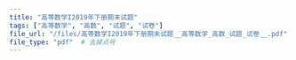 ```yaml
---
title: "高等数学I2019年下册期末试题"
tags: ["高等数学", "高数", "试题", "试卷"]
file_url: "/files/高等数学I2019年下册期末试题__高等数学_高数_试题_试卷__.pdf"
file_type: "pdf"  # 去掉点号
---
```




<!-- 文件类型: .pdf -->
<!-- 文件图标: 📄 -->
